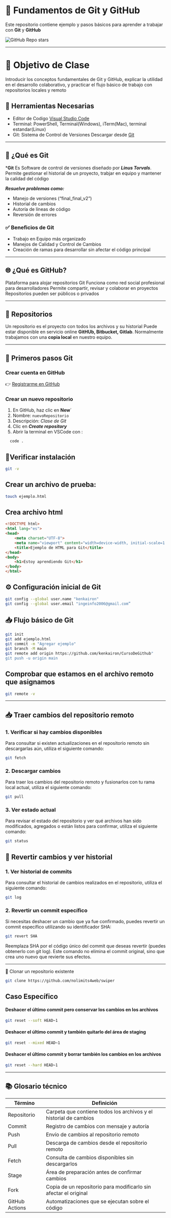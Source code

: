 # 🧠 Fundamentos de Git y GitHub

Este repositorio contiene ejemplo y pasos básicos para aprender a trabajar con **Git** y **GitHub**

![GitHub Repo stars](https://img.shields.io/github/stars/kenkairon/CursoDeGithub)

---

# 🎯 Objetivo de Clase 
Introducir los conceptos fundamentales de Git y GitHub, explicar la utilidad en el desarrollo 
colaborativo, y practicar el flujo básico de trabajo  con repositorios locales y remoto

## 📌 Herramientas Necesarias

- Editor de Codigo [Visual Studio Code](https://code.visualstudio.com/) 
- Terminal: PowerShell, Terminal(Windows), iTerm(Mac), terminal estandar(Linux)
- Git: Sistema de Control de Versiones Descargar desde [Git](https://git-scm.com/) 

---

## 🐙 ¿Qué es Git

***Git** Es Software de control de versiones diseñado por ***Linus Torvals***.
Permite gestionar el historial de un proyecto, trabjar en equipo y mantener la calidad del código

***Resuelve problemas como:***
- Manejo de versiones (“final_final_v2”)
- Historial de cambios
- Autoría de líneas de código
- Reversión de errores

### ✅ Beneficios de Git
- Trabajo en Equipo más organizado
- Manejos de Calidad  y Control de Cambios
- Creación de ramas para desarrollar sin afectar el código principal

---

## 🌐 ¿Qué es GitHub?
Plataforma para alojar repositorios Git
Funciona como red social profesional para desarrolladores
Permite compartir, revisar y colaborar en proyectos
Repositorios pueden ser públicos o privados

---
##  📂 Repositorios
Un repositorio es el proyecto con todos los archivos y su historial
Puede estar disponible en servicio online **GitHUb, Bitbucket, Gitlab**.
Normalmente trabajamos con una **copia local** en nuestro equipo.

---

## 🚀 Primeros pasos Git 

### Crear cuenta en GitHub 
👉 [Registrarme en GitHub](https://github.com/)


### Crear un nuevo repositorio
1. En GitHub, haz clic en **New**`
2. Nombre: `nuevoRepositorio`
3. Descripción: *Clase de Git*
4. Clic en ***Create repository***
5. Abrir la terminal en VSCode con :
  ```sh
    code .
  ```


##  🔧Verificar instalación

```sh
git -v 
```

## Crear un archivo de prueba:

```sh
touch ejemplo.html
```

## Crea archivo html
```html
<!DOCTYPE html>
<html lang="es">
<head>
    <meta charset="UTF-8">
    <meta name="viewport" content="width=device-width, initial-scale=1.0">
    <title>Ejemplo de HTML para Git</title>
</head>
<body>
    <h1>Estoy aprendiendo Git</h1>
</body>
</html>
```

## ⚙️ Configuración inicial de Git
```sh
git config --global user.name "kenkairon"
git config --global user.email "ingeinfo2006@gmail.com”
```

## 📥 Flujo básico de Git
```sh
git init 
git add ejemplo.html
git commit -m "Agregar ejemplo"
git branch -M main
git remote add origin https://github.com/kenkairon/CursoDeGithub"
git push -u origin main
```
## Comprobar que estamos en el archivo remoto que asignamos

```sh
git remote -v
```
---
## 📥 Traer cambios del repositorio remoto
### 1. Verificar si hay cambios disponibles
Para consultar si existen actualizaciones en el repositorio remoto sin descargarlas aún, utiliza el siguiente comando:
```sh
git fetch
```
### 2. Descargar cambios
Para traer los cambios del repositorio remoto y fusionarlos con tu rama local actual, utiliza el siguiente comando:
```sh
git pull
```
### 3. Ver estado actual
Para revisar el estado del repositorio y ver qué archivos han sido modificados, agregados o están listos para confirmar, utiliza el siguiente comando:
```sh
git status
```
## 🧪 Revertir cambios y ver historial
### 1. Ver historial de commits
Para consultar el historial de cambios realizados en el repositorio, utiliza el siguiente comando:
```sh
git log
```
### 2. Revertir un commit específico
Si necesitas deshacer un cambio que ya fue confirmado, puedes revertir un commit específico utilizando su identificador SHA:
```sh
git revert SHA
```
Reemplaza SHA por el código único del commit que deseas revertir (puedes obtenerlo con git log).
Este comando no elimina el commit original, sino que crea uno nuevo que revierte sus efectos.

---

🔄 Clonar un repositorio existente

```sh
git clone https://github.com/nolimits4web/swiper
```

## Caso Específico

#### Deshacer el último commit pero conservar los cambios en los archivos
```sh
git reset --soft HEAD~1
```
#### Deshacer el último commit y también quitarlo del área de staging
```sh
git reset --mixed HEAD~1
```
#### Deshacer el último commit y borrar también los cambios en los archivos
```sh
git reset --hard HEAD~1
```
---
## 📚 Glosario técnico

| Término        | Definición                                                   |
|----------------|--------------------------------------------------------------|
| Repositorio    | Carpeta que contiene todos los archivos y el historial de cambios |
| Commit         | Registro de cambios con mensaje y autoría                     |
| Push           | Envío de cambios al repositorio remoto                        |
| Pull           | Descarga de cambios desde el repositorio remoto               |
| Fetch          | Consulta de cambios disponibles sin descargarlos              |
| Stage          | Área de preparación antes de confirmar cambios                |
| Fork           | Copia de un repositorio para modificarlo sin afectar el original |
| GitHub Actions | Automatizaciones que se ejecutan sobre el código              |
